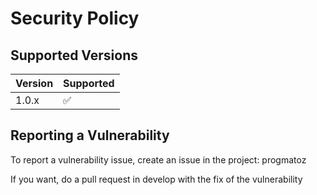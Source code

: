 # Security Policy

## Supported Versions

| Version | Supported          |
| ------- | ------------------ |
| 1.0.x   | :white_check_mark: |

## Reporting a Vulnerability

To report a vulnerability issue, create an issue in the project: progmatoz

If you want, do a pull request in develop with the fix of the vulnerability
